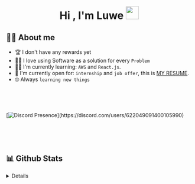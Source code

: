 <!-- ### Header ### -->
<h1 align="center">Hi , I'm Luwe <img src="https://media.giphy.com/media/hvRJCLFzcasrR4ia7z/giphy.gif" width="35"></h1>

<!-- ### About Me ### -->
## :sassy_man:  About me
<!-- :school: I am a 12.th grade student at `Demirtaşpaşa` High School.-->
- :trophy: I don't have any rewards yet
- :technologist: I love using Software as a solution for every `Problem`
- :student: I'm currently learning: `AWS` and `React.js`.
- :thinking: I'm currently open for: `internship` and `job offer`, this is [MY RESUME](#).
- :nerd_face: Always `learning new things`

<br>
<br>
<br>

[![Discord Presence](https://lanyard.cnrad.dev/api/622049091400105990?)](https://discord.com/users/622049091400105990)

<br>
<br>
<br>

## 📊 Github Stats

<details close>
<!-- <summary><b>🔥 Streak Stats</b></summary>
<br>

![GitHub Streak](https://github-readme-streak-stats.herokuapp.com?user=luwExe&theme=bear&date_format=j%2Fn%5B%2FY%5D)

</details> -->

----

<details close>
<summary><b>💻 GitHub Profile Stats</b></summary>
<br>

<p align="center">
    <a href="https://github.com/anuraghazra/github-readme-stats"><img alt="luwExe's Github Stats" src="https://github-readme-stats.vercel.app/api?username=luwExe&show_icons=true&count_private=true&theme=algolia" height="192px"/></a>
<br/>
  &nbsp;
	  <img src="https://github-readme-stats.vercel.app/api/top-langs?username=luwExe&langs_count=10&show_icons=true&locale=en&layout=compact&theme=algolia" alt="luwExe" height="192px"/>
  <br/>
  <b>Note:</b> Top languages is only a metric of the languages my public code consists of and doesn't reflect experience or skill level.
  </p>

</details>

----

<details close>
<summary><b>⚡ Recent GitHub Activity</b></summary>
<br>

<a href="https://github.com/luwExe"><img alt="luwExe's Activity Graph" src="https://activity-graph.herokuapp.com/graph?username=luwExe&custom_title=luwExe's%20Contribution%20Graph&theme=react-dark" /></a>

</details>

----

<details close>
<summary><b>🏆 Git profile Trophies</b></summary>
<br>

<p align="center"> <a href="https://github.com/ryo-ma/github-profile-trophy"><img src="https://github-profile-trophy.vercel.app/?username=luwExe&layout=compact&theme=algolia" alt="luwExe" /></a> </p>

</details>

-----
Credits: [luwExe](https://github.com/luwExe)

Last Edited on: 11/03/2022
